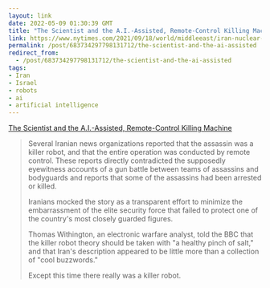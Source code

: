 ```yaml
---
layout: link
date: 2022-05-09 01:30:39 GMT
title: "The Scientist and the A.I.-Assisted, Remote-Control Killing Machine"
link: https://www.nytimes.com/2021/09/18/world/middleeast/iran-nuclear-fakhrizadeh-assassination-israel.html
permalink: /post/683734297798131712/the-scientist-and-the-ai-assisted
redirect_from: 
  - /post/683734297798131712/the-scientist-and-the-ai-assisted
tags:
- Iran
- Israel
- robots
- ai
- artificial intelligence
---
```

<a href="https://www.nytimes.com/2021/09/18/world/middleeast/iran-nuclear-fakhrizadeh-assassination-israel.html">The Scientist and the A.I.-Assisted, Remote-Control Killing Machine</a>

<blockquote><p>Several Iranian news organizations reported that the assassin was a killer robot, and that the entire operation was conducted by remote control. These reports directly contradicted the supposedly eyewitness accounts of a gun battle between teams of assassins and bodyguards and reports that some of the assassins had been arrested or killed.</p>

<p>Iranians mocked the story as a transparent effort to minimize the embarrassment of the elite security force that failed to protect one of the country's most closely guarded figures.</p>

<p>Thomas Withington, an electronic warfare analyst, told the BBC that the killer robot theory should be taken with "a healthy pinch of salt," and that Iran's description appeared to be little more than a collection of "cool buzzwords."</p>

<p>Except this time there really was a killer robot.</p></blockquote>